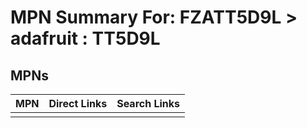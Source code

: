 



# MPN Summary For: FZATT5D9L > adafruit : TT5D9L

## MPNs
  

|MPN|Direct Links|Search Links|
| :--- | :--- | :--- |
||||
